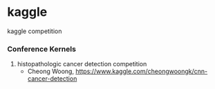 # kaggle
kaggle competition 


### Conference Kernels 
1) histopathologic cancer detection competition 
    * Cheong Woong, https://www.kaggle.com/cheongwoongk/cnn-cancer-detection

  
